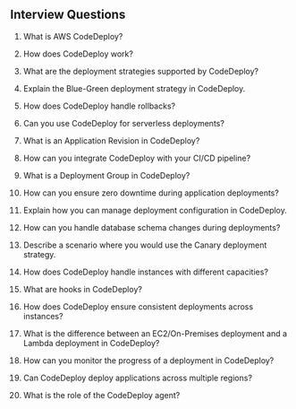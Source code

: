 Interview Questions
-------------------

1. What is AWS CodeDeploy?

2. How does CodeDeploy work?

3. What are the deployment strategies supported by CodeDeploy?

4. Explain the Blue-Green deployment strategy in CodeDeploy.

5. How does CodeDeploy handle rollbacks?

6. Can you use CodeDeploy for serverless deployments?

7. What is an Application Revision in CodeDeploy?

8. How can you integrate CodeDeploy with your CI/CD pipeline?

9. What is a Deployment Group in CodeDeploy?

10. How can you ensure zero downtime during application deployments?

11. Explain how you can manage deployment configuration in CodeDeploy.

12. How can you handle database schema changes during deployments?

13. Describe a scenario where you would use the Canary deployment strategy.

14. How does CodeDeploy handle instances with different capacities?

15. What are hooks in CodeDeploy?

16. How does CodeDeploy ensure consistent deployments across instances?

17. What is the difference between an EC2/On-Premises deployment and a Lambda deployment in CodeDeploy?

18. How can you monitor the progress of a deployment in CodeDeploy?

19. Can CodeDeploy deploy applications across multiple regions?

20. What is the role of the CodeDeploy agent?
